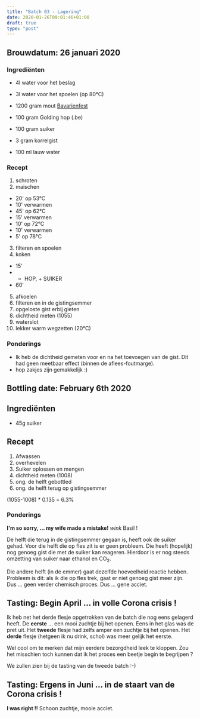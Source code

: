 ```yaml
---
title: "Batch 03 - Lagering"
date: 2020-01-26T09:01:46+01:00
draft: true
type: "post"
---
```



## <i class="fa fa-filter fa-flip-vertical" aria-hidden="true"></i> Brouwdatum: 26 januari 2020

<div class="containerH">
  <div class="columnH">

### Ingrediënten

* 4l water voor het beslag
* 3l water voor het spoelen (op 80°C)
* 1200 gram mout [Bavarienfest](https://www.brouwland.com/nl/onze-producten/brouwpakketten/brewferm-moutpakketten/d/moutpakket-brewferm-bavarienfest-vr-20-ltr)
* 100 gram Golding hop (.be)
* 100 gram suiker
* 3 gram korrelgist
* 100 ml lauw water

  </div>
  <div class="columnH">

### Recept

1. schroten
2. maischen
  * 20' op 53°C
  * 10' verwarmen
  * 45' op 62°C
  * 15' verwarmen
  * 10' op 72°C
  * 10' verwarmen
  * 5' op 78°C
3. filteren en spoelen
4. koken 
  * 15'
  * + HOP, + SUIKER
  * 60'
5. afkoelen 
6. filteren en in de gistingsemmer
7. opgeloste gist erbij gieten
8. dichtheid meten (1055)
9. waterslot
10. lekker warm wegzetten (20°C)
  </div>
</div>

### Ponderings

* Ik heb de dichtheid gemeten voor en na het toevoegen van de gist. Dit had geen meetbaar effect (binnen de aflees-foutmarge).
* hop zakjes zijn gemakkelijk :)

## <i class="fa fa-flask" aria-hidden="true"></i> Bottling date: February 6th 2020

<div class="containerH">
  <div class="columnH">

## Ingrediënten

* 45g suiker
  </div>
  <div class="columnH">

## Recept
1. Afwassen
2. overhevelen
3. Suiker oplossen en mengen
4. dichtheid meten (1008)
5. ong. de helft gebottled
6. ong. de helft terug op gistingsemmer

(1055-1008) * 0.135 = 6.3%
  </div>
</div>

### Ponderings
**I'm so sorry, ... my wife made a mistake!** *wink* Basil !

De helft die terug in de gistingsemmer gegaan is, heeft ook de suiker gehad. Voor die helft die op fles zit is er geen probleem. Die heeft (hopelijk) nog genoeg gist die met de suiker kan reageren. Hierdoor is er nog steeds omzetting van suiker naar ethanol en CO<sub>2</sub>. 

Die andere helft (in de emmer) gaat dezelfde hoeveelheid reactie hebben. Probleem is dit: als ik die op fles trek, gaat er niet genoeg gist meer zijn. Dus ... geen verder chemisch proces. Dus ... gene acciet.


## <i class="fa fa-beer" aria-hidden="true"></i> Tasting: Begin April ... in volle Corona crisis !
Ik heb net het derde flesje opgetrokken van de batch die nog eens gelagerd heeft. De **eerste** ... een mooi zuchtje bij het openen. Eens in het glas was de pret uit. Het **tweede** flesje had zelfs amper een zuchtje bij het openen. Het **derde** flesje (hetgeen ik nu drink, schol) was meer gelijk het eerste.

Wel cool om te merken dat mijn eerdere bezorgdheid leek te kloppen. Zou het misschien toch kunnen dat ik het proces een beetje begin te begrijpen ?

We zullen zien bij de tasting van de tweede batch :-)

## <i class="fa fa-beer" aria-hidden="true"></i> Tasting: Ergens in Juni ... in  de staart van de Corona crisis !

**I was right !!** Schoon zuchtje, mooie acciet.